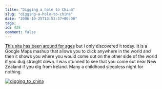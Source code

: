 ```yaml
---
title: "Digging a hole to China"
slug: "digging-a-hole-to-china"
date: "2006-10-25T13:53:37+00:00"
tags:
id: 438
comment: false
---
```


[This site has been around for ages](http://map.pequenopolis.com/) but I only discovered it today. It is a Google Maps mashup that allows you to click anywhere in the world and then it shows you where you would come out on the other side of the world if you dug straight down. I was stunned to see that you come out near New Zealand if you dig from Ireland. Many a childhood sleepless night for nothing.

[![digging_to_china](http://static.flickr.com/79/279069406_666222981f_m.jpg)](http://www.flickr.com/photos/bandon1/279069406/ "Photo Sharing")
